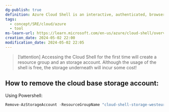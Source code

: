 ```yaml
---
dg-publish: true
definition: Azure Cloud Shell is an interactive, authenticated, browser-accessible terminal for managing Azure resources.
tags:
  - concept/SRE/cloud/azure
  - tool
ms-learn-url: https://learn.microsoft.com/en-us/azure/cloud-shell/overview
creation_date: 2024-05-02 22:00
modification_date: 2024-05-02 22:05
---
```


> [!attention] 
> Accessing the Cloud Shell for the first time will create a resource group and an storage account. Although the usage of the shell is free, the storage underneath will incur some cost!

## How to remove the cloud base storage account:

Using Powershell:

```powershell
Remove-AzStorageAccount -ResourceGroupName "cloud-shell-storage-westeurope" -Name "csb1003bffd9fbbd5e0"
```
